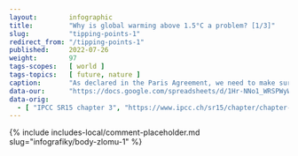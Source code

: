```yaml
---
layout:        infographic
title:         "Why is global warming above 1.5°C a problem? [1/3]"
slug:          "tipping-points-1"
redirect_from: "/tipping-points-1"
published:     2022-07-26
weight:        97
tags-scopes:   [ world ]
tags-topics:   [ future, nature ]
caption:       "As declared in the Paris Agreement, we need to make sure that the mean global temperature does not rise well beyond the 1.5°C limit. One of the main reasons why this effort is so important is the risk of exceeding the “tipping points”: with the global warming of 2°C and higher, many large ecosystems on the planet are highly likely to exceed their tipping point – experience irreversible changes and eventually collapse."
data-our:      "https://docs.google.com/spreadsheets/d/1Hr-NNo1_WRSPWyW8YxP14WfqgOjk2xxrFsCh6enMDKI/edit#gid=0"
data-orig:
  - [ "IPCC SR15 chapter 3", "https://www.ipcc.ch/sr15/chapter/chapter-3" ]
---
```


{% include includes-local/comment-placeholder.md slug="infografiky/body-zlomu-1" %}
